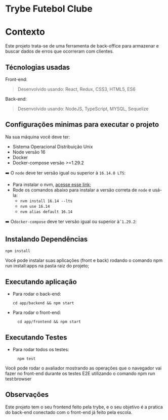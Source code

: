 # Trybe Futebol Clube

# Contexto
Este projeto trata-se de uma ferramenta de back-office para armazenar e buscar dados de erros que ocorreram com clientes.

## Técnologias usadas

Front-end:
> Desenvolvido usando: React, Redux, CSS3, HTML5, ES6

Back-end:
> Desenvolvido usando: NodeJS, TypeScript, MYSQL, Sequelize

## Configurações minimas para executar o projeto

Na sua máquina você deve ter:

 - Sistema Operacional Distribuição Unix
 - Node versão 16
 - Docker
 - Docker-compose versão >=1.29.2

➡️ O `node` deve ter versão igual ou superior à `16.14.0 LTS`:
  - Para instalar o nvm, [acesse esse link](https://github.com/nvm-sh/nvm#installing-and-updating);
  - Rode os comandos abaixo para instalar a versão correta de `node` e usá-la:
    - `nvm install 16.14 --lts`
    - `nvm use 16.14`
    - `nvm alias default 16.14`

➡️ O`docker-compose` deve ter versão igual ou superior à`ˆ1.29.2`:

## Instalando Dependências

```bash
npm install
```
Você pode instalar suas aplicações (front e back) rodando o comando npm run install:apps na pasta raiz do projeto;

## Executando aplicação

* Para rodar o back-end:

  ```
  cd app/backend && npm start
  ```
* Para rodar o front-end:

  ```
    cd app/frontend && npm start
  ```

## Executando Testes

* Para rodar todos os testes:
  ```
    npm test
  ```
Você pode rodar o avaliador mostrando as operações que o navegador vai fazer no front-end durante os testes E2E utilizando o comando npm run test:browser

## Observações

Este projeto tem o seu frontend feito pela trybe, e o seu objetivo é a pratica do back-end conectado com o front-end já feito pela escola. 
